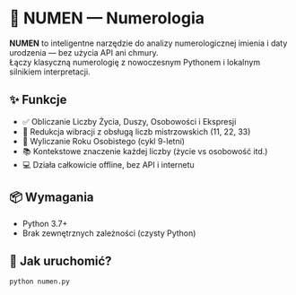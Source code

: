 # 🔮 NUMEN — Numerologia

**NUMEN** to inteligentne narzędzie do analizy numerologicznej imienia i daty urodzenia — bez użycia API ani chmury.  
Łączy klasyczną numerologię z nowoczesnym Pythonem i lokalnym silnikiem interpretacji.

## ✨ Funkcje

- ✅ Obliczanie Liczby Życia, Duszy, Osobowości i Ekspresji
- 🔄 Redukcja wibracji z obsługą liczb mistrzowskich (11, 22, 33)
- 📆 Wyliczanie Roku Osobistego (cykl 9-letni)
- 📚 Kontekstowe znaczenie każdej liczby (życie vs osobowość itd.)
- 💻 Działa całkowicie offline, bez API i internetu

## 📦 Wymagania

- Python 3.7+
- Brak zewnętrznych zależności (czysty Python)

## 🚀 Jak uruchomić?

```bash
python numen.py
